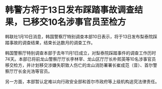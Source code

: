 # 韩警方将于13日发布踩踏事故调查结果，已移交10名涉事官员至检方

韩联社1月10日消息，韩国警察厅特别调查本部10日表示，将于13日发布梨泰院踩踏事故的调查结果，结束长达数月的调查工作。

韩国警察厅特别调查本部于去年11月1日成立，对梨泰院踩踏事件的调查工作历时74天。本部已将前龙山警察厅厅长李林宰、龙山区厅厅长朴熙英等10名涉事官员移交检方，并计划移交涉嫌失职致人伤亡的龙山消防署署长崔成范（音）、首尔警察厅厅长金光浩等官员。

另一方面，本部暂认定难以向行政安全部和首尔市政府等上级机构追究法律责任。

